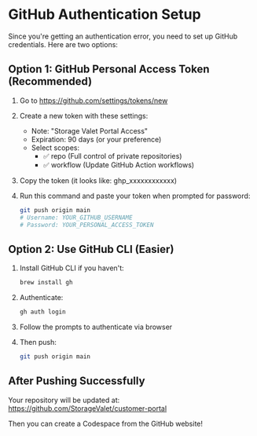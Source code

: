 # GitHub Authentication Setup

Since you're getting an authentication error, you need to set up GitHub credentials. Here are two options:

## Option 1: GitHub Personal Access Token (Recommended)

1. Go to https://github.com/settings/tokens/new
2. Create a new token with these settings:
   - Note: "Storage Valet Portal Access"
   - Expiration: 90 days (or your preference)
   - Select scopes:
     - ✅ repo (Full control of private repositories)
     - ✅ workflow (Update GitHub Action workflows)

3. Copy the token (it looks like: ghp_xxxxxxxxxxxx)

4. Run this command and paste your token when prompted for password:
   ```bash
   git push origin main
   # Username: YOUR_GITHUB_USERNAME
   # Password: YOUR_PERSONAL_ACCESS_TOKEN
   ```

## Option 2: Use GitHub CLI (Easier)

1. Install GitHub CLI if you haven't:
   ```bash
   brew install gh
   ```

2. Authenticate:
   ```bash
   gh auth login
   ```

3. Follow the prompts to authenticate via browser

4. Then push:
   ```bash
   git push origin main
   ```

## After Pushing Successfully

Your repository will be updated at:
https://github.com/StorageValet/customer-portal

Then you can create a Codespace from the GitHub website!